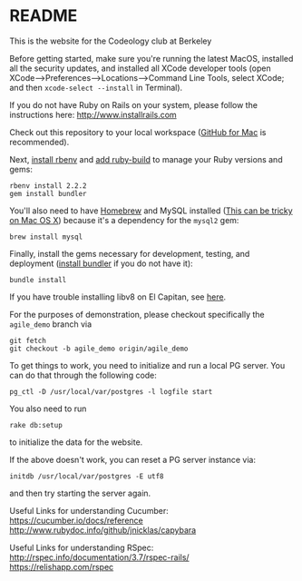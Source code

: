 # README

This is the website for the Codeology club at Berkeley

Before getting started, make sure you're running the latest MacOS, installed all the security updates, and installed all XCode developer tools (open XCode-->Preferences-->Locations-->Command Line Tools, select XCode; and then `xcode-select --install` in Terminal).

If you do not have Ruby on Rails on your system, please follow the instructions here: http://www.installrails.com

Check out this repository to your local workspace ([GitHub for Mac](http://mac.github.com/) is recommended).

Next, [install rbenv](https://github.com/sstephenson/rbenv#installation) and
[add ruby-build](https://github.com/sstephenson/ruby-build#installation) to
manage your Ruby versions and gems:

```
rbenv install 2.2.2
gem install bundler
```

You'll also need to have [Homebrew](http://brew.sh/) and MySQL installed
([This can be tricky on Mac OS X](http://stackoverflow.com/a/11945530/549397))
because it's a dependency for the `mysql2` gem:

```
brew install mysql
```

Finally, install the gems necessary for development, testing, and deployment ([install bundler](https://bundler.io) if you do not have it):

```
bundle install
```

If you have trouble installing libv8 on El Capitan, see [here](http://stackoverflow.com/questions/19577759/installing-libv8-gem-on-os-x-10-9).

For the purposes of demonstration, please checkout specifically the `agile_demo` branch via 
```
git fetch
git checkout -b agile_demo origin/agile_demo
```

To get things to work, you need to initialize and run a local PG server. You can do that through the following code:
```
pg_ctl -D /usr/local/var/postgres -l logfile start
```

You also need to run
```
rake db:setup
```
to initialize the data for the website.

If the above doesn't work, you can reset a PG server instance via:
```
initdb /usr/local/var/postgres -E utf8
```
and then try starting the server again.

Useful Links for understanding Cucumber:
https://cucumber.io/docs/reference
http://www.rubydoc.info/github/jnicklas/capybara

Useful Links for understanding RSpec:
http://rspec.info/documentation/3.7/rspec-rails/
https://relishapp.com/rspec
